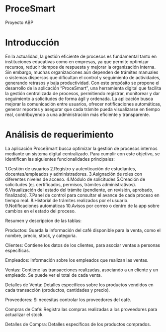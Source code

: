 # ProceSmart
Proyecto ABP 
# Introducción 
En la actualidad, la gestión eficiente de procesos es fundamental tanto en instituciones educativas como en empresas, ya que permite optimizar recursos, reducir tiempos de respuesta y mejorar la organización interna. Sin embargo, muchas organizaciones aún dependen de trámites manuales o sistemas dispersos que dificultan el control y seguimiento de actividades, generando retrasos y baja productividad.
Con este propósito se propone el desarrollo de la aplicación “ProceSmart”, una herramienta digital que facilita la gestión centralizada de procesos, permitiendo registrar, monitorear y dar seguimiento a solicitudes de forma ágil y ordenada. La aplicación busca mejorar la comunicación entre usuarios, ofrecer notificaciones automáticas, generar reportes y asegurar que cada trámite pueda visualizarse en tiempo real, contribuyendo a una administración más eficiente y transparente.

# Análisis de requerimiento 
La aplicación ProceSmart busca optimizar la gestión de procesos internos mediante un sistema digital centralizado. Para cumplir con este objetivo, se identifican las siguientes funcionalidades principales:

1.Gestión de usuarios
2.Registro y autenticación de estudiantes, docentes/empleados y administradores.
3.Asignación de roles con diferentes niveles de acceso.
4.Módulo de solicitudes
5.Creación de solicitudes (ej. certificados, permisos, trámites administrativos).
6.Visualización del estado del trámite (pendiente, en revisión, aprobado, finalizado).
7.Panel de control para consultar el avance de cada proceso en tiempo real.
8.Historial de trámites realizados por el usuario.
9.Notificaciones automáticas
10.Avisos por correo o dentro de la app sobre cambios en el estado del proceso.


Resumen y descripcion de las tablas:

Productos: Guarda la información del café disponible para la venta, como el nombre, precio, stock, y categoría.

Clientes: Contiene los datos de los clientes, para asociar ventas a personas específicas.

Empleados: Información sobre los empleados que realizan las ventas.

Ventas: Contiene las transacciones realizadas, asociando a un cliente y un empleado. Se puede ver el total de cada venta.

Detalles de Venta: Detalles específicos sobre los productos vendidos en cada transacción (productos, cantidades y precio).

Proveedores: Si necesitas controlar los proveedores del café.

Compras de Café: Registra las compras realizadas a los proveedores para actualizar el stock.

Detalles de Compra: Detalles específicos de los productos comprados.

